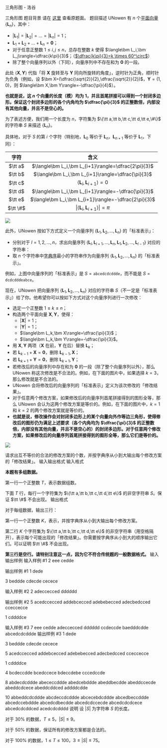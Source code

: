 



三角形图 - 洛谷














三角形图
题目背景
请在 [这里](https://www.luogu.com.cn/paste/tre46v8i) 查看原题面。
题目描述
UNowen 有 $n$ 个[平面向量](https://baike.baidu.com/item/%E5%B9%B3%E9%9D%A2%E5%90%91%E9%87%8F/448934?fr=ge_ala) $\{\bm L_n\}$，其中：

- $|\bm L_1|=|\bm L_2|=\ldots=|\bm L_n|=1$；
- $\bm L_1+\bm L_2+\ldots+\bm L_n=\bm 0$；
- 对于任意正整数 $1 \le i,j \le n$，总存在整数 $k$ 使得 $\langle\bm L_i,\bm L_j\rangle=\dfrac{k\pi}{3}$；（[$\dfrac{k\pi}{3}=k \times 60^\circ$](https://baike.baidu.com/item/%E5%BC%A7%E5%BA%A6/1533188?fr=ge_ala)）
- 除了整个向量序列以外（下同），向量序列中不存在和为 $\bm 0$ 的一段。

此处 $\langle\bm X,\bm Y\rangle$ 代指「将 $\bm X$ 旋转至与 $\bm Y$ 同向所旋转的角度」，逆时针为正角，顺时针为负角（例如，设 $\bm X=(\dfrac{\sqrt{2}}{2},\dfrac{\sqrt{2}}{2})$，$\bm Y=(1,0)$，则 $\langle\bm X,\bm Y\rangle=-\dfrac{\pi}{4}$）。

**也就是说，这 $n$ 个向量的长度（模）均为 $1$，并且首尾拼接可以得到一个封闭多边形。保证这个封闭多边形的各个内角均为 $\dfrac{\pi}{3}$ 的正整数倍，内部没有其他向量，并且不是空心的。**

为了表述方便，我们用一个长度为 $n$，字符集为 $\{\tt a,\tt b,\tt c,\tt d,\tt e,\#\}$ 的字符串 $S$ 来描述 $\{\bm L_n\}$。

具体地，对于 $S$ 的第 $i$ 个字符（特别地，$\bm L_0$ 等价于 $\bm L_n$，$\bm L_{n+1}$ 等价于 $\bm L_1$，下同）：

| 字符 | 含义 |
| :----------: | :----------: |
| $\tt a$ | $\langle\bm L_i,\bm L_{i+1}\rangle=\dfrac{2\pi}{3}$ |
| $\tt b$ | $\langle\bm L_i,\bm L_{i+1}\rangle=\dfrac{\pi}{3}$ |
| $\tt c$ | $\langle\bm L_i,\bm L_{i+1}\rangle=0$ |
| $\tt d$ | $\langle\bm L_i,\bm L_{i+1}\rangle=-\dfrac{\pi}{3}$ |
| $\tt e$ | $\langle\bm L_i,\bm L_{i+1}\rangle=-\dfrac{2\pi}{3}$ |
| $\tt \#$ | $\vert\langle\bm L_i,\bm L_{i+1}\rangle\vert=\pi$ |



![](https://cdn.luogu.com.cn/upload/image_hosting/68g5vnfv.png)

此外，UNowen 按如下方式定义一个向量序列 $\{\bm L_1,\bm L_2,\ldots,\bm L_n\}$ 的「标准表示」：

- 分别对于 $l=1,2,\ldots,n$，求出向量序列 $\{\bm L_l,\bm L_{l+1},\ldots,\bm L_n,\bm L_1,\bm L_2,\ldots,\bm L_{l-1}\}$ 对应的字符串：
- 取 $n$ 个字符串中[字典序](https://baike.baidu.com/item/%E5%AD%97%E5%85%B8%E5%BA%8F/7786229?fr=ge_ala)最小的字符串作为向量序列 $\{\bm L_1,\bm L_2,\ldots,\bm L_n\}$ 的「标准表示」。

例如，上图中向量序列的「标准表示」是 $S=\texttt{abcedcdcddde}$，而不能是 $S=\texttt{dcdcdddeabce}$。

现在，UNowen 把向量序列 $\{\bm L_1,\bm L_2,\ldots,\bm L_n\}$ 对应的字符串 $S$（不一定是「标准表示」）给了你。他希望你可以按如下方式对这个向量序列进行一次修改：

- 选定一个正整数 $1 \le k \le n$；
- 构造两个平面向量 $\bm X,\bm Y$，使得：
  - $|\bm X|=1$；
  - $|\bm Y|=1$；
  - $\langle\bm L_k,\bm X\rangle=\dfrac{\pi}{3}$；
  - $\langle\bm L_k,\bm Y\rangle=-\dfrac{\pi}{3}$。
- 用 $\bm X,\bm Y$ 两项（$\bm X$ 在前，$\bm Y$ 在后）替换 $\bm L_k$；
- 若 $\bm L_{k-1}+\bm X=\bm 0$，删除 $\bm L_{k-1},\bm X$；
- 若 $\bm L_{k+1}+\bm Y=\bm 0$，删除 $\bm L_{k+1},\bm Y$；
- 若修改后的向量序列中存在和为 $\bm 0$ 的一段（除了整个向量序列以外），那么 UNowen 称这次修改是不合法的。例如，在下面的图片中，如果选择 $k=3$，那么修改就是不合法的。
- UNowen 会将修改后的向量序列的「标准表示」定义为该次修改的「修改结果」。
- 对于任意两个修改方案，如果修改后的向量序列首尾拼接得到的图形全等，那么 UNowen 会认为这两个修改方案是等价的。例如，在下面的图片中，$k=1$ 和 $k=2$ 的两个修改方案就是等价的。
- **也就是说，修改操作会对封闭多边形上的某个向量向外作等边三角形，使得修改后的图形仍为满足上述要求（各个内角均为 $\dfrac{\pi}{3}$ 的正整数倍，内部没有其他向量，并且不是空心的）的封闭多边形。对于任意两个修改方案，如果修改后的向量序列首尾拼接得到的图形全等，那么它们是等价的。**

![](https://cdn.luogu.com.cn/upload/image_hosting/dgd779r1.png)

请求出互不等价的合法的修改方案的个数，并按字典序从小到大输出每个修改方案的「修改结果」。
输入输出格式
输入格式

**本题有多组数据。**

第一行一个正整数 $T$，表示数据组数。

下面 $T$ 行，每行一个字符集为 $\{\tt a,\tt b,\tt c,\tt d,\tt e\}$ 的非空字符串 $S$。保证 $\tt \#$ 不会出现。
输出格式

对于每组数据，输出三行：

第一行一个正整数 $K$，表示，并按字典序从小到大输出每个修改方案。

第二行 $K$ 个字符集为 $\{\tt a,\tt b,\tt c,\tt d,\tt e\}$ 的非空字符串（用空格隔开），表示每个可能出现的「修改结果」。你需要按字典序从小到大的顺序输出它们。可以证明 $\tt \#$ 不会出现。

**第三行是空行。请特别注意这一点，因为它不符合传统题的一般数据格式。**
输入输出样例
输入样例 #1
2
eee
cedde

输出样例 #1
1
dede

3
beddde cdecde cecece

输入样例 #2
2
adeccecced
dddddd

输出样例 #2
5
acedccecced addebcecced adebebecced adecbedcced cceccecce

1
cddddce

输入样例 #3
7
eee
cedde
adeccecced
dddddd
ccdeccde
baedddcdde
abcedcdcddde
输出样例 #3
1
dede

3
beddde cdecde cecece

5
acedccecced addebcecced adebebecced adecbedcced cceccecce

1
cddddce

4
bcdeccdde bcedccece bdeccdebe cccedccde

8
abdecdcddde abececcddde abedcebddde abeddbecdde abeddccecde abeddcdcece abeddcddced addddcdde

10
abbeddcdcddde abcdeccdcddde abcecebdcddde abcedbeccddde abcedccebddde abcedcdbecdde abcedcdccecde abcedcdcdcece abcedcdcddced acedcdcdddd
说明
设 $|S|$ 为字符串 $S$ 的长度。

对于 $30\%$ 的数据，$T \le 5$，$|S| \le 9$。

对于 $50\%$ 的数据，保证所有的修改方案都是合法的。

对于 $100\%$ 的数据，$1 \le T \le 100$，$3 \le |S| \le 75$。







